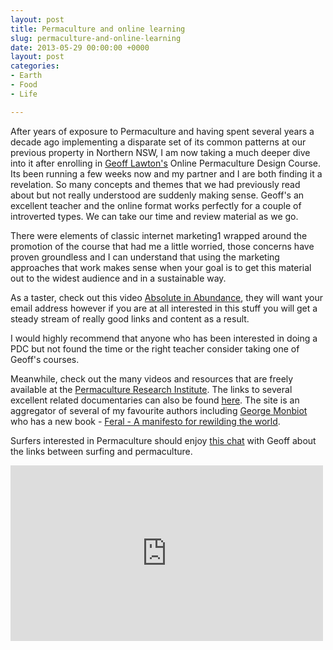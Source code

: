 ```yaml
---
layout: post
title: Permaculture and online learning
slug: permaculture-and-online-learning
date: 2013-05-29 00:00:00 +0000
layout: post
categories: 
- Earth
- Food
- Life

---
```

After years of exposure to Permaculture and having spent several years a decade ago implementing a disparate set of its common patterns at our previous property in Northern NSW,  I am now taking a much deeper dive into it after enrolling in [Geoff Lawton's](http://www.geofflawton.com) Online Permaculture Design Course. Its been running a few weeks now and my partner and I are both finding it a revelation. So many concepts and themes that we had previously read about but not really understood are suddenly making sense. Geoff's an excellent teacher and the online format works perfectly for a couple of introverted types. We can take our time and review material as we go.

There were elements of classic internet marketing1 wrapped around the promotion of the course that had me a little worried, those concerns have proven groundless and I can understand that using the marketing approaches that work makes sense when your goal is to get this material out to the widest audience and in a  sustainable way.

As a taster, check out this video [Absolute in Abundance][geofflawton], they will want your email address however if you are at all interested in this stuff you will get a steady stream of really good links and content as a result.

I would highly recommend that anyone who has been interested in doing a PDC but not found the time or the right teacher consider taking one of Geoff's courses.

Meanwhile, check out the many videos and resources that are freely available at the [Permaculture Research Institute][permaculturenews]. The links to several excellent related documentaries can also be found [here][permaculturenews 2].
The site is an aggregator of several of my favourite authors including [George Monbiot][monbiot] who has a new book - [Feral - A manifesto for rewilding the world][permaculturenews 3].

Surfers interested in Permaculture should enjoy [this chat][permaculturenews 4] with Geoff about the links between surfing and permaculture.
<div class="flex-video widescreen vimeo">
<iframe src="https://player.vimeo.com/video/54658239" width="500" height="281" frameborder="0" webkitallowfullscreen mozallowfullscreen allowfullscreen></iframe>
</div>

[geofflawton]: http://www.geofflawton.com/sq/26801-absolute-in-abundance
[monbiot]: http://www.monbiot.com/
[permaculturenews]: http://permaculturenews.org/
[permaculturenews 2]: http://www.permaculturenews.org/permaculture-tv.htm
[permaculturenews 3]: http://permaculturenews.org/2013/05/28/a-manifesto-for-rewilding-the-world/
[permaculturenews 4]: http://permaculturenews.org/2013/05/28/reading-the-landscape-surfing-and-permaculture/

